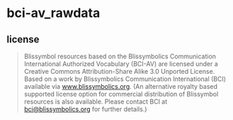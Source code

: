 # bci-av_rawdata

## license
> Blissymbol resources based on the Blissymbolics Communication International Authorized Vocabulary (BCI-AV) are licensed under a Creative Commons Attribution-Share Alike 3.0 Unported License. Based on a work by Blissymbolics Communication International (BCI) available via www.blissymbolics.org. (An alternative royalty based supported license option for commercial distribution of Blissymbol resources is also available. Please contact BCI at bci@blissymbolics.org for further details.) 
